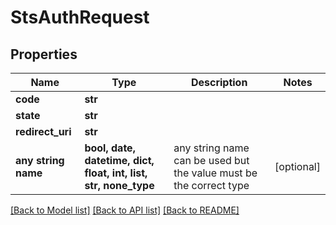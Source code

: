 # StsAuthRequest


## Properties
Name | Type | Description | Notes
------------ | ------------- | ------------- | -------------
**code** | **str** |  | 
**state** | **str** |  | 
**redirect_uri** | **str** |  | 
**any string name** | **bool, date, datetime, dict, float, int, list, str, none_type** | any string name can be used but the value must be the correct type | [optional]

[[Back to Model list]](../README.md#documentation-for-models) [[Back to API list]](../README.md#documentation-for-api-endpoints) [[Back to README]](../README.md)


